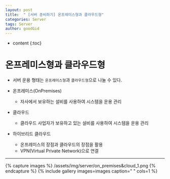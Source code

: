 ```yaml
---
layout: post
title:  " [서버 준비하기] 온프레미스형과 클라우드형"
categories: Server
tags: Server
author: goodGid
---
```

* content
{:toc}


# 온프레미스형과 클라우드형

* 서버 운용 형태는 `온프레미스형`과 `클라우드형`으로 나눌 수 있다.

* 온프레미스(OnPremises)
    - 자사에서 보유하는 설비를 사용하여 시스템을 운용 관리

* 클라우드
    - 클라우드 사업자가 보유하고 있는 설비를 사용하여 시스템을 운용 관리

* 하이브리드 클라우드
    - 온프레미스의 장점과 클라우드의 장점을 활용
    - VPN(Virtual Private Network)으로 연결

---


{% capture images %}
    /assets/img/server/on_premises&cloud_1.png
{% endcapture %}
{% include gallery images=images caption=" " cols=1 %}

